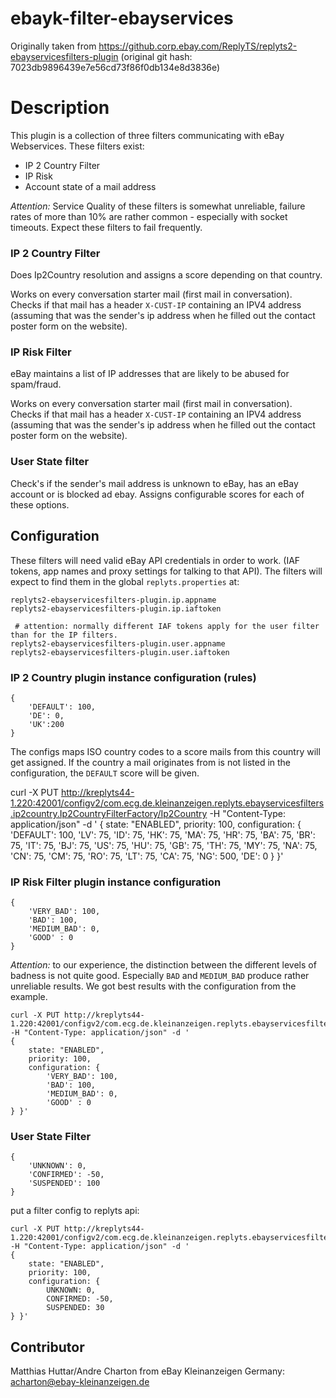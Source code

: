 # ebayk-filter-ebayservices

Originally taken from https://github.corp.ebay.com/ReplyTS/replyts2-ebayservicesfilters-plugin
(original git hash: 7023db9896439e7e56cd73f86f0db134e8d3836e)

# Description

This plugin is a collection of three filters communicating with eBay Webservices. These filters exist:

* IP 2 Country Filter
* IP Risk
* Account state of a mail address

*Attention:* Service Quality of these filters is somewhat unreliable, failure rates of more than 10% are rather common - especially with socket timeouts. Expect these filters to fail frequently.


### IP 2 Country Filter
Does Ip2Country resolution and assigns a score depending on that country.

Works on every conversation starter mail (first mail in conversation). Checks if that mail has a header `X-CUST-IP` containing an IPV4 address (assuming that was the sender's
ip address when he filled out the contact poster form on the website).


### IP Risk Filter
eBay maintains a list of IP addresses that are likely to be abused for spam/fraud.

Works on every conversation starter mail (first mail in conversation). Checks if that mail has a header `X-CUST-IP` containing an IPV4 address (assuming that was the sender's
ip address when he filled out the contact poster form on the website).

### User State filter
Check's if the sender's mail address is unknown to eBay, has an eBay account or is blocked ad ebay. Assigns configurable scores for each of these options.

## Configuration

These filters will need valid eBay API credentials in order to work. (IAF tokens, app names and proxy settings for talking to that API). The filters will expect to find them in the global `replyts.properties` at:

```
replyts2-ebayservicesfilters-plugin.ip.appname
replyts2-ebayservicesfilters-plugin.ip.iaftoken

 # attention: normally different IAF tokens apply for the user filter than for the IP filters.
replyts2-ebayservicesfilters-plugin.user.appname
replyts2-ebayservicesfilters-plugin.user.iaftoken
```



### IP 2 Country plugin instance configuration (rules)
```
{
    'DEFAULT': 100,
    'DE': 0,
    'UK':200
}
```
The configs maps ISO country codes to a score mails from this country will get assigned. If the country a mail originates
from is not listed in the configuration, the `DEFAULT` score will be given.

curl -X PUT http://kreplyts44-1.220:42001/configv2/com.ecg.de.kleinanzeigen.replyts.ebayservicesfilters.ip2country.Ip2CountryFilterFactory/Ip2Country -H "Content-Type: application/json" -d '
{
    state: "ENABLED",
    priority: 100,
    configuration: {
        'DEFAULT': 100,
        'LV': 75,
        'ID': 75,
        'HK': 75,
        'MA': 75,
        'HR': 75,
        'BA': 75,
        'BR': 75,
        'IT': 75,
        'BJ': 75,
        'US': 75,
        'HU': 75,
        'GB': 75,
        'TH': 75,
        'MY': 75,
        'NA': 75,
        'CN': 75,
        'CM': 75,
        'RO': 75,
        'LT': 75,
        'CA': 75,
        'NG': 500,
        'DE': 0
} }'

### IP Risk Filter plugin instance configuration
```
{
    'VERY_BAD': 100,
    'BAD': 100,
    'MEDIUM_BAD': 0,
    'GOOD' : 0
}
```
*Attention:* to our experience, the distinction between the different levels of badness is not quite good.
Especially `BAD` and `MEDIUM_BAD` produce rather unreliable results. We got best results with the configuration from the example.

```
curl -X PUT http://kreplyts44-1.220:42001/configv2/com.ecg.de.kleinanzeigen.replyts.ebayservicesfilters.iprisk.IpRiskFilterFactory/IpRisk -H "Content-Type: application/json" -d '
{
    state: "ENABLED",
    priority: 100,
    configuration: {
        'VERY_BAD': 100,
        'BAD': 100,
        'MEDIUM_BAD': 0,
        'GOOD' : 0
} }'
```

### User State Filter
```
{
    'UNKNOWN': 0,
    'CONFIRMED': -50,
    'SUSPENDED': 100
}
```
put a filter config to replyts api:

```
curl -X PUT http://kreplyts44-1.220:42001/configv2/com.ecg.de.kleinanzeigen.replyts.ebayservicesfilters.userstate.UserStateFilterFactory/UserStateFilter -H "Content-Type: application/json" -d '
{
    state: "ENABLED",
    priority: 100,
    configuration: {
        UNKNOWN: 0,
        CONFIRMED: -50,
        SUSPENDED: 30
} }'
```


## Contributor
Matthias Huttar/Andre Charton from eBay Kleinanzeigen Germany: acharton@ebay-kleinanzeigen.de
